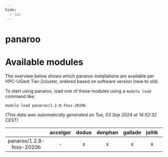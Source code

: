 ```yaml
---
hide:
  - toc
---
```


panaroo
=======

# Available modules


The overview below shows which panaroo installations are available per HPC-UGent Tier-2cluster, ordered based on software version (new to old).

To start using panaroo, load one of these modules using a `module load` command like:

```shell
module load panaroo/1.2.8-foss-2020b
```

*(This data was automatically generated on Tue, 03 Sep 2024 at 14:52:32 CEST)*  

| |accelgor|doduo|donphan|gallade|joltik|shinx|skitty|
| :---: | :---: | :---: | :---: | :---: | :---: | :---: | :---: |
|panaroo/1.2.8-foss-2020b|-|x|x|x|x|-|x|
